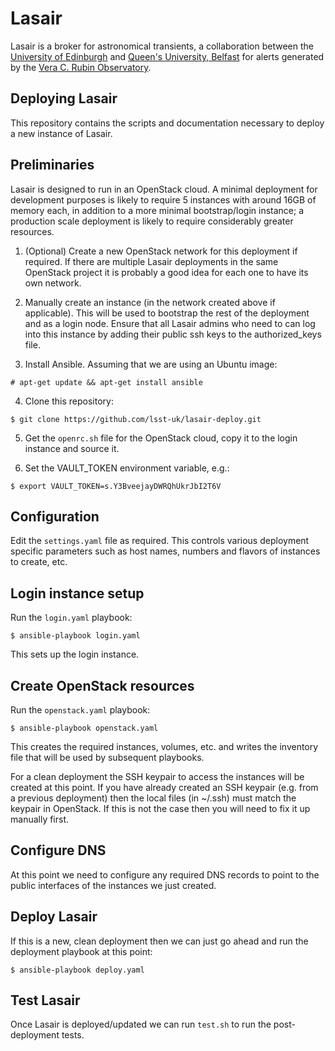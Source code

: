 # Lasair

Lasair is a broker for astronomical transients, a collaboration between
the [University of Edinburgh](https://www.ed.ac.uk/) and
[Queen's University, Belfast](https://www.qub.ac.uk/) for alerts
generated by the [Vera C. Rubin Observatory](https://www.lsst.org/). 

## Deploying Lasair

This repository contains the scripts and documentation necessary to 
deploy a new instance of Lasair.

## Preliminaries

Lasair is designed to run in an OpenStack cloud. A minimal deployment 
for development purposes is likely to require 5 instances with around 
16GB of memory each, in addition to a more minimal bootstrap/login 
instance; a production scale deployment is likely to require 
considerably greater resources.

1. (Optional) Create a new OpenStack network for this deployment if 
required. If there are multiple Lasair deployments in the same 
OpenStack project it is probably a good idea for each one to have its
own network. 

2. Manually create an instance (in the network created above if 
applicable). This will be used to bootstrap the rest
of the deployment and as a login node. Ensure that all Lasair admins
who need to can log into this instance by adding their public
ssh keys to the authorized_keys file.

3. Install Ansible. Assuming that we are using an Ubuntu image:
```
# apt-get update && apt-get install ansible
```

4. Clone this repository:
```
$ git clone https://github.com/lsst-uk/lasair-deploy.git
```

5. Get the ```openrc.sh``` file for the OpenStack cloud, copy it to the
login instance and source it.

6. Set the VAULT_TOKEN environment variable, e.g.:
```
$ export VAULT_TOKEN=s.Y3BveejayDWRQhUkrJbI2T6V
```

## Configuration

Edit the ```settings.yaml``` file as required. This controls various
deployment specific parameters such as host names, numbers and flavors
of instances to create, etc.

## Login instance setup

Run the ```login.yaml``` playbook:
```
$ ansible-playbook login.yaml
```

This sets up the login instance.

## Create OpenStack resources

Run the ```openstack.yaml``` playbook:
```
$ ansible-playbook openstack.yaml
```

This creates the required instances, volumes, etc. and writes the inventory
file that will be used by subsequent playbooks.

For a clean deployment the SSH keypair to access the instances will 
be created at this point. If you have already created an SSH keypair 
(e.g. from a previous  deployment) then the local files (in ~/.ssh) 
must match the keypair in OpenStack. If this is not the case then you
will need to fix it up manually first.

## Configure DNS

At this point we need to configure any required DNS records to point to
the public interfaces of the instances we just created.

## Deploy Lasair

If this is a new, clean deployment then we can just go ahead and run the
deployment playbook at this point:
```
$ ansible-playbook deploy.yaml
```

<!--
## Update Lasair

If we are making an update to an existing deployment then there is an
```update.yaml``` playbook that skips steps that are only needed for a new
deployment, or we can just run the relevant playbooks individually as above. 
-->

## Test Lasair

Once Lasair is deployed/updated we can run ```test.sh``` to run the
post-deployment tests.
 

